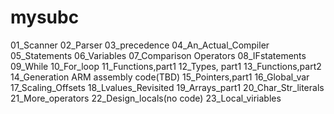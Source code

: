 # mysubc
01_Scanner
02_Parser
03_precedence
04_An_Actual_Compiler
05_Statements
06_Variables
07_Comparison Operators
08_IFstatements
09_While
10_For_loop
11_Functions,part1
12_Types, part1
13_Functions,part2
14_Generation ARM assembly code(TBD)
15_Pointers,part1
16_Global_var
17_Scaling_Offsets
18_Lvalues_Revisited
19_Arrays_part1
20_Char_Str_literals
21_More_operators
22_Design_locals(no code)
23_Local_viriables
